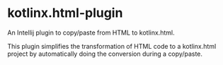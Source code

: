 # kotlinx.html-plugin
An Intellij plugin to copy/paste from HTML to kotlinx.html.

This plugin simplifies the transformation of HTML code to a kotlinx.html project by automatically doing the conversion during a copy/paste.
